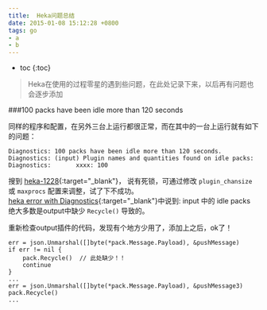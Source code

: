 ```yaml
---
title:  Heka问题总结
date: 2015-01-08 15:12:28 +0800
tags: go
- a
- b
---
```


* toc 
{:toc}

> Heka在使用的过程零星的遇到些问题，在此处记录下来，以后再有问题也会逐步添加

###100 packs have been idle more than 120 seconds

同样的程序和配置，在另外三台上运行都很正常，而在其中的一台上运行就有如下的问题：

    Diagnostics: 100 packs have been idle more than 120 seconds.
    Diagnostics: (input) Plugin names and quantities found on idle packs:
    Diagnostics:       xxxx: 100
    
搜到 [heka-1228](https://github.com/mozilla-services/heka/issues/1228){:target="_blank"}，
说有死锁，可通过修改 `plugin_chansize` 或  `maxprocs` 配置来调整，试了下不成功。  
[heka error with Diagnostics](https://mail.mozilla.org/pipermail/heka/2014-January/000058.html){:target="_blank"}中说到:
input 中的 idle packs 绝大多数是output中缺少 `Recycle()` 导致的。

重新检查output插件的代码，发现有个地方少用了，添加上之后，ok了！

    err = json.Unmarshal([]byte(*pack.Message.Payload), &pushMessage)
    if err != nil {
        pack.Recycle()  // 此处缺少！！
        continue
    }  
    ...
    err = json.Unmarshal([]byte(*pack.Message.Payload), &pushMessage3)
    pack.Recycle()
    ...
    
